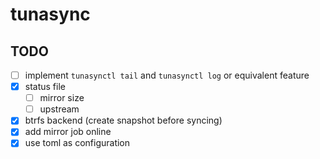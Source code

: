 tunasync
========

## TODO

- [ ] implement `tunasynctl tail` and `tunasynctl log` or equivalent feature
- [x] status file
    - [ ] mirror size
    - [ ] upstream
- [x] btrfs backend (create snapshot before syncing)
- [x] add mirror job online
- [x] use toml as configuration
